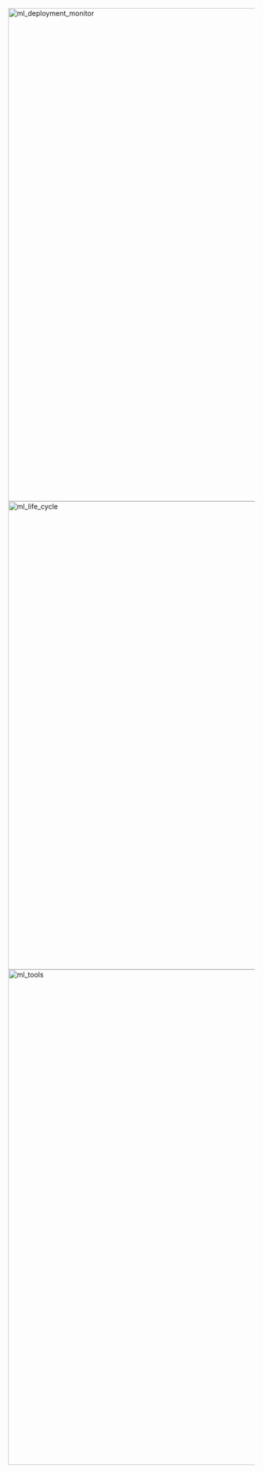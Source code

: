 <img width="1005" alt="ml_deployment_monitor" src="https://github.com/ShivanshuVerma83/MovieRecommendation/assets/102357197/17319363-8368-4b72-92fb-a23eb85cd9f1">
<img width="954" alt="ml_life_cycle" src="https://github.com/ShivanshuVerma83/MovieRecommendation/assets/102357197/18cd6fef-710e-4709-b192-59470a0312b1">
<img width="1010" alt="ml_tools" src="https://github.com/ShivanshuVerma83/MovieRecommendation/assets/102357197/4c7d5641-2436-4387-8a5d-94ce20558424">
